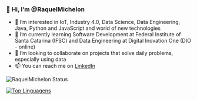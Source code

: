 ### 👋  Hi, I’m @RaquelMichelon
- 👀  I’m interested in IoT, Industry 4.0, Data Science, Data Engineering, Java, Python and JavaScript and world of new technologies
- 🌱  I’m currently learning Software Development at Federal Institute of Santa Catarina (IFSC) and Data Engineering at Digital Inovation One (DIO - online)
- 💞️  I’m looking to collaborate on projects that solve daily problems, especially using data
- 📫  You can reach me on [LinkedIn](https://www.linkedin.com/in/raquel-darelli-michelon-0068b0182/)


![RaquelMichelon Status](https://github-readme-stats.vercel.app/api?username=RaquelMichelon&show_icons=true)

[![Top Linguagens](https://github-readme-stats.vercel.app/api/top-langs/?username=RaquelMichelon&layout=compact)](https://github.com/anuraghazra/github-readme-stats)
<!--
**RaquelMichelon/RaquelMichelon** is a ✨ _special_ ✨ repository because its `README.md` (this file) appears on your GitHub profile.

Here are some ideas to get you started:

- 🔭 I’m currently working on ...
- 🌱 I’m currently learning ...
- 👯 I’m looking to collaborate on ...
- 🤔 I’m looking for help with ...
- 💬 Ask me about ...
- 📫 How to reach me: ...
- 😄 Pronouns: ...
- ⚡ Fun fact: ...
-->
